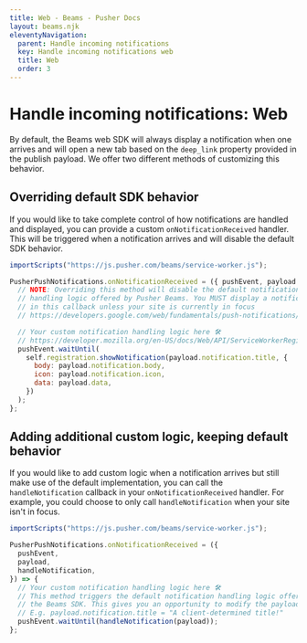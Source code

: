 ```yaml
---
title: Web - Beams - Pusher Docs
layout: beams.njk
eleventyNavigation:
  parent: Handle incoming notifications
  key: Handle incoming notifications web
  title: Web
  order: 3
---
```


# Handle incoming notifications: Web

By default, the Beams web SDK will always display a notification when one arrives and will open a new tab based on the `deep_link` property provided in the publish payload. We offer two different methods of customizing this behavior.

## Overriding default SDK behavior

If you would like to take complete control of how notifications are handled and displayed, you can provide a custom `onNotificationReceived` handler. This will be triggered when a notification arrives and will disable the default SDK behavior.

```js
importScripts("https://js.pusher.com/beams/service-worker.js");

PusherPushNotifications.onNotificationReceived = ({ pushEvent, payload }) => {
  // NOTE: Overriding this method will disable the default notification
  // handling logic offered by Pusher Beams. You MUST display a notification
  // in this callback unless your site is currently in focus
  // https://developers.google.com/web/fundamentals/push-notifications/subscribing-a-user#uservisibleonly_options

  // Your custom notification handling logic here 🛠️
  // https://developer.mozilla.org/en-US/docs/Web/API/ServiceWorkerRegistration/showNotification
  pushEvent.waitUntil(
    self.registration.showNotification(payload.notification.title, {
      body: payload.notification.body,
      icon: payload.notification.icon,
      data: payload.data,
    })
  );
};
```

## Adding additional custom logic, keeping default behavior

If you would like to add custom logic when a notification arrives but still make use of the default implementation, you can call the `handleNotification` callback in your `onNotificationReceived` handler. For example, you could choose to only call `handleNotification` when your site isn't in focus.

```js
importScripts("https://js.pusher.com/beams/service-worker.js");

PusherPushNotifications.onNotificationReceived = ({
  pushEvent,
  payload,
  handleNotification,
}) => {
  // Your custom notification handling logic here 🛠️
  // This method triggers the default notification handling logic offered by
  // the Beams SDK. This gives you an opportunity to modify the payload.
  // E.g. payload.notification.title = "A client-determined title!"
  pushEvent.waitUntil(handleNotification(payload));
};
```
